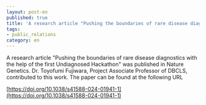 ```yaml
---
layout: post-en
published: true
title: 'A research article "Pushing the boundaries of rare disease diagnostics with the help of the firstUndiagnosed Hackathon" was published in Nature Genetics'
tags:
- public_relations
category: en
---
```

A research article "Pushing the boundaries of rare disease diagnostics with the help of the first Undiagnosed Hackathon" was published in Nature Genetics. Dr. Toyofumi Fujiwara, Project Associate Professor of DBCLS, contributed to this work. The paper can be found at the following URL

[https://doi.org/10.1038/s41588-024-01941-1](https://doi.org/10.1038/s41588-024-01941-1) 
